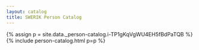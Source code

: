 ```yaml
---
layout: catalog
title: SWERIK Person Catalog
---
```

{% assign p = site.data._person-catalog.i-TP1gKqVgWU4EH5fBdPaTQB %}
{% include person-catalog.html p=p %}

